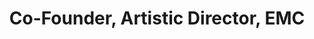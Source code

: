 ---
layout: company
name: Angeli Primlani
title: Co-Founder, Artistic Director, EMC 
photo: /assets/images/Angeli_Primlani.jpg
bio: Angeli Primlani has directed several productions for Accidental Shakespeare, such as The Tempest, Overruled and Macbeth. Angeli has worked in regional theaters in the Southeast and in the Czech Republic.  She's also an accomplished writer and a playwright, whose work has been performed in Chicago by Rasaka and Otherworld Theater Company. She received the 3Arts Ragdale Fellowship in Theater Arts in 2010. Angeli holds a BA in Theatre and English from the University of North Carolina at Chapel Hill and a Masters in Journalism from Northwestern.
---